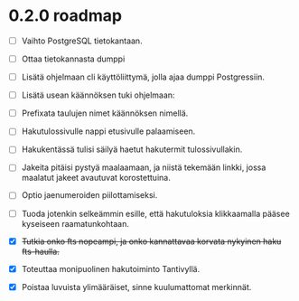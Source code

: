 
# 0.2.0 roadmap

- [ ] Vaihto PostgreSQL tietokantaan.
- [ ] Ottaa tietokannasta dumppi
- [ ] Lisätä ohjelmaan cli käyttöliittymä, jolla ajaa dumppi Postgressiin.
- [ ] Lisätä usean käännöksen tuki ohjelmaan:
- [ ] Prefixata taulujen nimet käännöksen nimellä.
- [ ] Hakutulossivulle nappi etusivulle palaamiseen.
- [ ] Hakukentässä tulisi säilyä haetut hakutermit tulossivullakin.
- [ ] Jakeita pitäisi pystyä maalaamaan, ja niistä tekemään linkki, jossa maalatut jakeet
      avautuvat korostettuina.
- [ ] Optio jaenumeroiden piilottamiseksi.
- [ ] Tuoda jotenkin selkeämmin esille, että hakutuloksia klikkaamalla pääsee kyseiseen
      raamatunkohtaan.
- [x] ~~Tutkia onko fts nopeampi, ja onko kannattavaa korvata nykyinen haku fts-haulla.~~
- [x] Toteuttaa monipuolinen hakutoiminto Tantivyllä.
- [x] Poistaa luvuista ylimääräiset, sinne kuulumattomat merkinnät.


